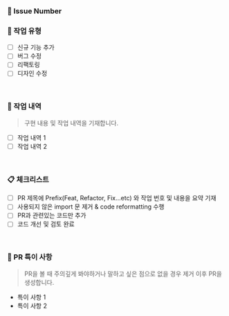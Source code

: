 ### 📌 Issue Number

### 📘 작업 유형

- [ ] 신규 기능 추가
- [ ] 버그 수정
- [ ] 리팩토링
- [ ] 디자인 수정

<br>

### 📙 작업 내역

> 구현 내용 및 작업 내역을 기재합니다.

- [ ] 작업 내역 1
- [ ] 작업 내역 2

<br>

### 📋 체크리스트

- [ ] PR 제목에 Prefix(Feat, Refactor, Fix...etc) 와 작업 번호 및 내용을 요약 기재
- [ ] 사용되지 않은 import 문 제거 & code reformatting 수행
- [ ] PR과 관련있는 코드만 추가
- [ ] 코드 개선 및 검토 완료

<br>

### 📝 PR 특이 사항

> PR을 볼 때 주의깊게 봐야하거나 말하고 싶은 점으로 없을 경우 제거 이후 PR을 생성합니다.

- 특이 사항 1
- 특이 사항 2

<br/><br/>
